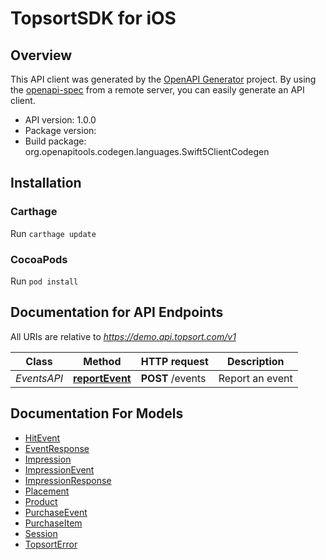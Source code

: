 # TopsortSDK for iOS

## Overview
This API client was generated by the [OpenAPI Generator](https://openapi-generator.tech) project.
By using the [openapi-spec](https://github.com/OAI/OpenAPI-Specification) from a remote server, you can easily generate an API client.

- API version: 1.0.0
- Package version:
- Build package: org.openapitools.codegen.languages.Swift5ClientCodegen

## Installation

### Carthage

Run `carthage update`

### CocoaPods

Run `pod install`

## Documentation for API Endpoints

All URIs are relative to *https://demo.api.topsort.com/v1*

Class | Method | HTTP request | Description
------------ | ------------- | ------------- | -------------
*EventsAPI* | [**reportEvent**](docs/EventsAPI.md#reportevent) | **POST** /events | Report an event


## Documentation For Models

 - [HitEvent](docs/HitEvent.md)
 - [EventResponse](docs/EventResponse.md)
 - [Impression](docs/Impression.md)
 - [ImpressionEvent](docs/ImpressionEvent.md)
 - [ImpressionResponse](docs/ImpressionResponse.md)
 - [Placement](docs/Placement.md)
 - [Product](docs/Product.md)
 - [PurchaseEvent](docs/PurchaseEvent.md)
 - [PurchaseItem](docs/PurchaseItem.md)
 - [Session](docs/Session.md)
 - [TopsortError](docs/TopsortError.md)

